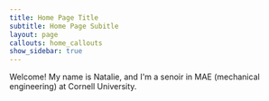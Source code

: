```yaml
---
title: Home Page Title
subtitle: Home Page Subitle
layout: page
callouts: home_callouts
show_sidebar: true
---
```


Welcome! My name is Natalie, and I'm a senoir in MAE (mechanical engineering) at Cornell University.
